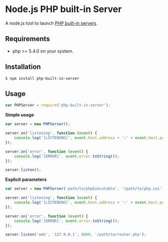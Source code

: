 Node.js PHP built-in Server
===========================

A node.js tool to launch [PHP built-in servers](php.net/manual/en/features.commandline.webserver.php).


Requirements
------------

* php >= 5.4.0 on your system.


Installation
------------

```
$ npm install php-built-in-server
```


Usage
-----

```javascript
var PHPServer = require('php-built-in-server');
```

**Simple usage**

```javascript
var server = new PHPServer();

server.on('listening', function (event) {
	console.log('[LISTENING]', event.host.address + ':' + event.host.port);
});

server.on('error', function (event) {
	console.log('[ERROR]', event.error.toString());
});

server.listen();
```

**Explicit parameters**

```javascript
var server = new PHPServer('path/to/phpExecutable', '/path/to/php.ini');

server.on('listening', function (event) {
	console.log('[LISTENING]', event.host.address + ':' + event.host.port);
});

server.on('error', function (event) {
	console.log('[ERROR]', event.error.toString());
});

server.listen('web', '127.0.0.1', 8000, '/path/to/router.php');

```
